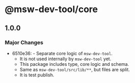# @msw-dev-tool/core

## 1.0.0

### Major Changes

- 6510e36: - Separate core logic of `msw-dev-tool`.
  - It is not used internally by `msw-dev-tool` yet.
  - This package includes type, core logic and schema.
  - Same as `msw-dev-tool/src/lib/**`, but files are split.
  - It is test publish.
